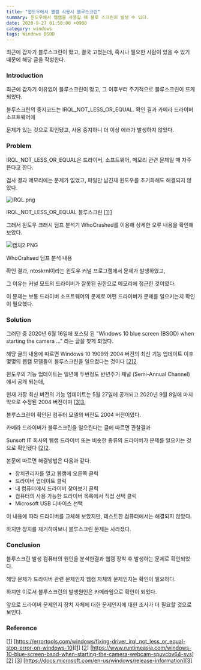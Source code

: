 ```yaml
---
title: "윈도우에서 웹캠 사용시 블루스크린"
summary: 윈도우에서 웹캠을 사용할 때 블루 스크린이 발생 수 있다.
date: 2020-9-27 01:58:00 +0900
category: windows
tags: Windows BSOD
---
```




최근에 갑자기 블루스크린이 떴고, 결국 고쳤는데, 혹시나 필요한 사람이 있을 수 있기 때문에 해당 글을 작성한다.

### Introduction

최근에 갑자기 이유없이 블루스크린이 떴고, 그 이후부터 주기적으로 블루스크린이 뜨게 되었다.

블루스크린의 중지코드는 IRQL_NOT_LESS_OR_EQUAL. 확인 결과 카메라 드라이버 소프트웨어에

문제가 있는 것으로 확인됐고, 사용 중지하니 더 이상 에러가 발생하지 않았다.

 

### Problem

IRQL_NOT_LESS_OR_EQUAL은 드라이버, 소프트웨어, 메모리 관련 문제일 때 자주 뜬다고 한다.

검사 결과 메모리에는 문제가 없었고, 파일만 남긴채 윈도우를 초기화해도 해결되지 않았다.

 

![IRQL.png](https://holeeman.github.io/assets/images/IRQL.png)

IRQL_NOT_LESS_OR_EQUAL 블루스크린 [[1]][1]

 

그래서 윈도우 크래시 덤프 분석기 WhoCrashed를 이용해 상세한 오류 내용을 확인해 보았다.

 

![캡처2.PNG](https://holeeman.github.io/assets/images/DUMP_RES.png)

WhoCrahsed 덤프 분석 내용

 

확인 결과, ntoskrnl이라는 윈도우 커널 프로그램에서 문제가 발생하였고,

그 이유는 커널 모드의 드라이버가 잘못된 권한으로 메모리에 접근한 것이였다.

이 문제는 보통 드라이버 소프트웨어의 문제로 어떤 드라이버가 문제를 일으키는지 확인이 필요했다.

 

### Solution

그러던 중 2020년 6월 16일에 포스팅 된 "Windows 10 blue screen (BSOD) when starting the camera ..." 라는 글을 찾게 되었다.

해당 글의 내용에 따르면 Windows 10 1909와 2004 버전의 최신 기능 업데이트 이후 몇몇의 웹캠 모델들이 블루스크린을 일으켰다는 것이다 [[2]][2].

 

윈도우의 기능 업데이트는 일년에 두번정도 반년주기 채널 (Semi-Annual Channel) 에서 공개 되는데,

현재 가장 최신 버전의 기능 업데이트는 5월 27일에 공개되고 2020년 9월 8일에 마지막으로 수정된 2004 버전이며 [[3]][3],

블루스크린이 확인된 컴퓨터 모델의 버전도 2004 버전이였다.

 

카메라 드라이버가 블루스크린을 일으킨다는 글에 따르면 관찰결과

Sunsoft IT 회사의 웹캠 드라이버 또는 비슷한 종류의 드라이버가 문제를 일으키는 것으로 확인됐다 [[2]][2].

 

본문에 따르면 해결방법은 다음과 같다.

- 장치관리자를 열고 웹캠에 오른쪽 클릭
- 드라이버 업데이트 클릭
- 내 컴퓨터에서 드라이버 찾아보기 클릭
- 컴퓨터의 사용 가능한 드라이버 목록에서 직접 선택 클릭
- Microsoft USB 디바이스 선택

 

이 내용에 따라 드라이버를 교체해 보았지만, 테스트한 컴퓨터에서는 해결되지 않았다.

하지만 장치를 제거하여보니 블루스크린 문제는 사라졌다.

 

### Conclusion

블루스크린 발생 컴퓨터의 원인을 분석한결과 웹캠 장착 후 발생하는 문제로 확인되었다.

해당 문제가 드라이버 관련 문제인지 웹캠 자체의 문제인지는 확인이 필요하다.

하지만 이로서 블루스크린의 발생원인은 카메라임으로 확인이 되었다.

앞으로 드라이버 문제인지 장치 자체에 대한 문제인지에 대한 조사가 더 필요할 것으로 보인다.

 

### Reference

[[1]] [https://errortools.com/windows/fixing-driver_irql_not_less_or_equal-stop-error-on-windows-10][1]
[[2]] [https://www.runtimeasia.com/windows-10-blue-screen-bsod-when-starting-the-camera-webcam-spuvcbv64-sys][2]
[[3]] [https://docs.microsoft.com/en-us/windows/release-information][3]

[1]: https://errortools.com/windows/fixing-driver_irql_not_less_or_equal-stop-error-on-windows-10/
[2]: https://www.runtimeasia.com/windows-10-blue-screen-bsod-when-starting-the-camera-webcam-spuvcbv64-sys/
[3]: https://docs.microsoft.com/en-us/windows/release-information/